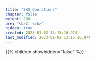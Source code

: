 ```yaml
---
title: "EKS Operations"
chapter: false
weight: 200
pre: "<b>2. </b>"
hidden: true
created: 2023-01-02 13:15:16.974
last_modified: 2023-01-02 13:15:16.974
---
```


{{% children showhidden="false" %}}

